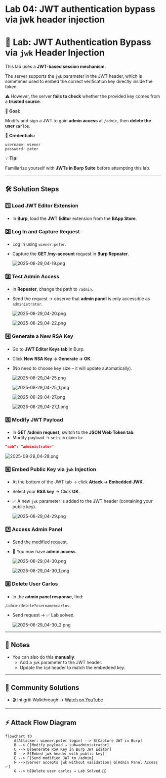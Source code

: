# Lab 04: JWT authentication bypass via jwk header injection

# 🧪 Lab: JWT Authentication Bypass via `jwk` Header Injection

This lab uses a **JWT-based session mechanism**.

The server supports the `jwk` parameter in the JWT header, which is sometimes used to embed the correct verification key directly inside the token.

⚠️ However, the server **fails to check** whether the provided key comes from a **trusted source**.

🎯 **Goal:**

Modify and sign a JWT to gain **admin access** at `/admin`, then **delete the user `carlos`**.

🔑 **Credentials:**

```
username: wiener
password: peter
```

💡 **Tip:**

Familiarize yourself with **JWTs in Burp Suite** before attempting this lab.

---

## 🛠️ Solution Steps

### 1️⃣ Load JWT Editor Extension

- In **Burp**, load the **JWT Editor** extension from the **BApp Store**.

### 2️⃣ Log In and Capture Request

- Log in using `wiener:peter`.
- Capture the **GET /my-account** request in **Burp Repeater**.
    
    ![2025-08-29_04-19.png](LabImg/2025-08-29_04-19.png)
    

### 3️⃣ Test Admin Access

- In **Repeater**, change the path to `/admin`.
- Send the request → observe that **admin panel** is only accessible as `administrator`.
    
    ![2025-08-29_04-20.png](LabImg/2025-08-29_04-20.png)
    
    ![2025-08-29_04-22.png](LabImg/2025-08-29_04-22.png)
    

### 4️⃣ Generate a New RSA Key

- Go to **JWT Editor Keys tab** in Burp.
- Click **New RSA Key → Generate → OK**.
- (No need to choose key size – it will update automatically).
    
    ![2025-08-29_04-25.png](LabImg/2025-08-29_04-25.png)
    
    ![2025-08-29_04-25_1.png](LabImg/2025-08-29_04-25_1.png)
    
    ![2025-08-29_04-27.png](LabImg/2025-08-29_04-27.png)
    
    ![2025-08-29_04-27_1.png](LabImg/2025-08-29_04-27_1.png)
    

### 5️⃣ Modify JWT Payload

- In **GET /admin request**, switch to the **JSON Web Token tab**.
- Modify payload → set `sub` claim to:

```json
"sub": "administrator"
```

![2025-08-29_04-28.png](LabImg/2025-08-29_04-28.png)

### 6️⃣ Embed Public Key via `jwk` Injection

- At the bottom of the JWT tab → click **Attack → Embedded JWK**.
- Select your **RSA key** → Click **OK**.
- ✅ A new `jwk` parameter is added to the JWT header (containing your public key).
    
    ![2025-08-29_04-29.png](LabImg/2025-08-29_04-29.png)
    

### 7️⃣ Access Admin Panel

- Send the modified request.
- 🎉 You now have **admin access**.
    
    ![2025-08-29_04-30.png](LabImg/2025-08-29_04-30.png)
    
    ![2025-08-29_04-30_1.png](LabImg/2025-08-29_04-30_1.png)
    

### 8️⃣ Delete User Carlos

- In the **admin panel response**, find:

```
/admin/delete?username=carlos
```

- Send request → ✅ Lab solved.
    
    ![2025-08-29_04-30_2.png](LabImg/2025-08-29_04-30_2.png)
    

---

## 📌 Notes

- You can also do this **manually**:
    - Add a `jwk` parameter to the JWT header.
    - Update the `kid` header to match the embedded key.

---

## 🎥 Community Solutions

- 🎬 Intigriti Walkthrough → [Watch on YouTube](https://youtu.be/t-RfzyW0iqA)

---

## ⚡ Attack Flow Diagram

```mermaid
flowchart TD
    A[Attacker: wiener:peter login] --> B[Capture JWT in Burp]
    B --> C[Modify payload → sub=administrator]
    C --> D[Generate RSA Key in Burp JWT Editor]
    D --> E[Embed jwk header with public key]
    E --> F[Send modified JWT to /admin]
    F -->|Server accepts jwk without validation| G[Admin Panel Access ✅]
    G --> H[Delete user carlos → Lab Solved 🎯]

```
